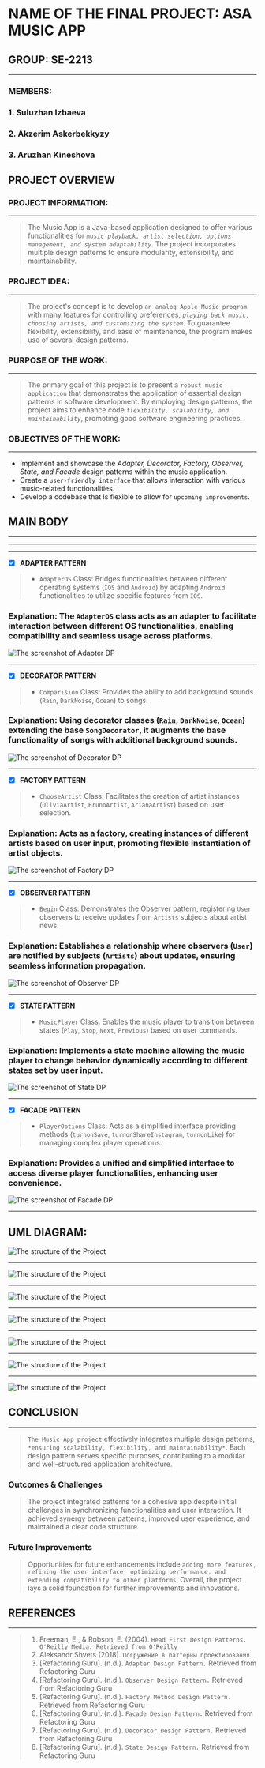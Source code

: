 # NAME OF THE FINAL PROJECT: **ASA MUSIC APP**
## **GROUP: SE-2213**
---
### **MEMBERS:**
### 1. Suluzhan Izbaeva
### 2. Akzerim Askerbekkyzy
### 3. Aruzhan Kineshova

## **PROJECT OVERVIEW**

### **PROJECT INFORMATION:**
---
>The Music App is a Java-based application designed to offer various functionalities for *`music playback, artist selection, options management, and system adaptability`*. The project incorporates multiple design patterns to ensure modularity, extensibility, and maintainability.

### **PROJECT IDEA:**
---
>The project's concept is to develop `an analog Apple Music program` with many features for controlling preferences, *`playing back music, choosing artists, and customizing the system`*. To guarantee flexibility, extensibility, and ease of maintenance, the program makes use of several design patterns.

### **PURPOSE OF THE WORK:**
---
>The primary goal of this project is to present a `robust music application` that demonstrates the application of essential design patterns in software development. By employing design patterns, the project aims to enhance code *`flexibility, scalability, and maintainability`*, promoting good software engineering practices.

### **OBJECTIVES OF THE WORK:**
---
- Implement and showcase the *Adapter, Decorator, Factory, Observer, State, and Facade* design patterns within the music application.
- Create a `user-friendly interface` that allows interaction with various music-related functionalities.
- Develop a codebase that is flexible to allow for `upcoming improvements`.


## **MAIN BODY**
---
---
---

 - [X] **ADAPTER PATTERN**
 >- `AdapterOS` Class: Bridges functionalities between different operating systems (`IOS` and `Android`) by adapting `Android` functionalities to utilize specific features from `IOS`.

### Explanation: The `AdapterOS` class acts as an adapter to facilitate interaction between different OS functionalities, enabling compatibility and seamless usage across platforms.

![The screenshot of Adapter DP](Screenshots/Adapter.PNG)

---
 - [X] **DECORATOR PATTERN**
 >- `Comparision` Class: Provides the ability to add background sounds (`Rain`, `DarkNoise`, `Ocean`) to songs.

### Explanation: Using decorator classes (`Rain`, `DarkNoise`, `Ocean`) extending the base `SongDecorator`, it augments the base functionality of songs with additional background sounds.

![The screenshot of Decorator DP](Screenshots/Decorator.PNG)

---
 - [X] **FACTORY PATTERN**
 >- `ChooseArtist` Class: Facilitates the creation of artist instances (`OliviaArtist`, `BrunoArtist`, `ArianaArtist`) based on user selection.

### Explanation: Acts as a factory, creating instances of different artists based on user input, promoting flexible instantiation of artist objects.

![The screenshot of Factory DP](Screenshots/Factory.PNG)

---
 - [X] **OBSERVER PATTERN**
 >- `Begin` Class: Demonstrates the Observer pattern, registering `User` observers to receive updates from `Artists` subjects about artist news.

### Explanation: Establishes a relationship where observers (`User`) are notified by subjects (`Artists`) about updates, ensuring seamless information propagation.

![The screenshot of Observer DP](Screenshots/Observer.PNG)   

---
 - [X] **STATE PATTERN**
 >- `MusicPlayer` Class: Enables the music player to transition between states (`Play`, `Stop`, `Next`, `Previous`) based on user commands.

### Explanation: Implements a state machine allowing the music player to change behavior dynamically according to different states set by user input.

![The screenshot of State DP](screenshots/State.PNG)   

---
 - [X] **FACADE PATTERN**
 >- `PlayerOptions` Class: Acts as a simplified interface providing methods (`turnonSave`, `turnonShareInstagram`, `turnonLike`) for managing complex player operations.

### Explanation: Provides a unified and simplified interface to access diverse player functionalities, enhancing user convenience.

![The screenshot of Facade DP](Screenshots/Facade.PNG)   

---

## **UML DIAGRAM:**
![The structure of the Project](Screenshots/MergedUML/MergedUML-1.png)

---

![The structure of the Project](Screenshots/MergedUML/MergedUML-2.png)

---

![The structure of the Project](Screenshots/MergedUML/MergedUML-3.png)

---

![The structure of the Project](Screenshots/MergedUML/MergedUML-4.png)

---

![The structure of the Project](Screenshots/MergedUML/MergedUML-5.png)

---

![The structure of the Project](Screenshots/MergedUML/MergedUML-6.png)

---

![The structure of the Project](Screenshots/MergedUML/MergedUML-7.png)

## **CONCLUSION**
---
>`The Music App project` effectively integrates multiple design patterns, `*ensuring scalability, flexibility, and maintainability*`. Each design pattern serves specific purposes, contributing to a modular and well-structured application architecture.

### **Outcomes & Challenges**
> The project integrated patterns for a cohesive app despite initial challenges in synchronizing functionalities and user interaction. It achieved synergy between patterns, improved user experience, and maintained a clear code structure.

### **Future Improvements**
> Opportunities for future enhancements include `adding more features, refining the user interface, optimizing performance, and extending compatibility to other platforms`. Overall, the project lays a solid foundation for further improvements and innovations.

## **REFERENCES**
 ---
>1. Freeman, E., & Robson, E. (2004). `Head First Design Patterns. O'Reilly Media. Retrieved from O'Reilly`
>2. Аleksandr Shvets (2018). `Погружение в паттерны проектирования.`
>3. [Refactoring Guru]. (n.d.). `Adapter Design Pattern.` Retrieved from Refactoring Guru
>4. [Refactoring Guru]. (n.d.). `Observer Design Pattern.` Retrieved from Refactoring Guru
>5. [Refactoring Guru]. (n.d.). `Factory Method Design Pattern.` Retrieved from Refactoring Guru
>6. [Refactoring Guru]. (n.d.). `Facade Design Pattern.` Retrieved from Refactoring Guru
>7. [Refactoring Guru]. (n.d.). `Decorator Design Pattern.` Retrieved from Refactoring Guru
>8. [Refactoring Guru]. (n.d.). `State Design Pattern.` Retrieved from Refactoring Guru
